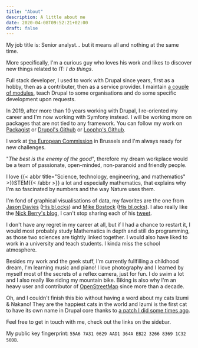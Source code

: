 ```yaml
---
title: "About"
description: A little about me
date: 2020-04-08T09:52:21+02:00
draft: false
---
```

My job title is: Senior analyst... but it means all and nothing at the same
time.

More specifically, I'm a curious guy who loves his work and likes to discover
new things related to IT: *I do things*.

Full stack developer, I used to work with Drupal since years, first as a hobby,
then as a contributer, then as a service provider.
I maintain [a couple of modules](https://drupal.org/u/pol), teach Drupal to some
organisations and do some specific development upon requests.

In 2019, after more than 10 years working with Drupal, I re-oriented my career
and I'm now working with Symfony instead. I will be working more on packages
that are not tied to any framework.
You can follow my work on [Packagist](https://packagist.org/packages/drupol/)
or [Drupol's Github](https://github.com/drupol/) or [Loophp's Github](https://github.com/loophp/).

I work at [the European Commission](https://www.drupal.org/european-commission)
in Brussels and I'm always ready for new challenges.

"_The best is the enemy of the good_", therefore my dream workplace would be a
team of passionate, open-minded, non-paranoid and friendly people.

I love {{< abbr title="Science, technology, engineering, and mathematics" >}}STEM{{< /abbr >}}
a lot and especially mathematics, that explains why I'm so fascinated by numbers
and the way Nature uses them. 

I'm fond of graphical visualisations of data, my favorites are the one from [Jason Davies](https://www.jasondavies.com/)
([His bl.ocks](https://bl.ocks.org/jasondavies)) and [Mike Bostock](https://bost.ocks.org/mike/) ([His bl.ocks](https://bl.ocks.org/mbostock)).
I also really like the [Nick Berry's blog](http://datagenetics.com/), I can't
stop sharing each of his [tweet](https://twitter.com/datagenetics).

I don't have any regret in my career at all, but if I had a chance to restart
it, I would most probably study Mathematics in depth and still do programming,
as those two sciences are tightly linked together.
I would also have liked to work in a university and teach students. I kinda miss
the school atmosphere.

Besides my work and the geek stuff, I'm currently fullfilling a childhood dream,
I'm learning music and piano!
I love photography and I learned by myself most of the secrets of a reflex
camera, just for fun.
I do swim a lot and I also really like riding my mountain bike.
Biking is also why I'm an heavy user and contributor of [OpenStreetMap](https://www.openstreetmap.org/)
since more than a decade.

Oh, and I couldn't finish this bio without having a word about my cats Izumi &
Nakano! They are the happiest cats in the world and Izumi is the first cat to
have its own name in Drupal core thanks to [a patch I did some times ago](https://api.drupal.org/api/drupal/modules%21system%21system.api.php/function/hook_system_theme_engine_info/7.x).

Feel free to get in touch with me, check out the links on the sidebar.

My public key fingerprint: `55A6 7A31 0629 AAD1 364A EB22 3266 8369 1C32 50DB`.
